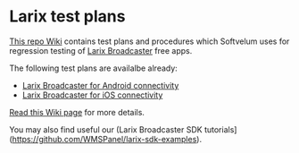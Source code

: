 # Larix test plans

[This repo Wiki](https://github.com/WMSPanel/larix-testing/wiki) contains test plans and procedures which Softvelum uses for regression testing of [Larix Broadcaster](https://softvelum.com/larix/) free apps.

The following test plans are availalbe already:
* [Larix Broadcaster for Android connectivity](https://github.com/WMSPanel/larix-testing/wiki/Larix-Broadcaster-Android-connectivity)
* [Larix Broadcaster for iOS connectivity](https://github.com/WMSPanel/larix-testing/wiki/Larix-Broadcaster-iOS-connectivity)

[Read this Wiki page](https://github.com/WMSPanel/larix-testing/wiki) for more details.

You may also find useful our (Larix Broadcaster SDK tutorials](https://github.com/WMSPanel/larix-sdk-examples).
